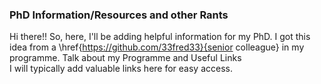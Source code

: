 ### PhD Information/Resources and other Rants
Hi there!! So, here, I'll be adding helpful information for my PhD. I got this idea from a \href{https://github.com/33fred33}{senior colleague} in my programme.
Talk about my Programme and Useful Links \
I will typically add valuable links here for easy access. 
